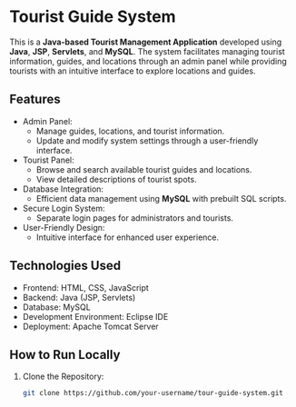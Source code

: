 # Tourist Guide System

This is a **Java-based Tourist Management Application** developed using **Java**, **JSP**, **Servlets**, and **MySQL**. The system facilitates managing tourist information, guides, and locations through an admin panel while providing tourists with an intuitive interface to explore locations and guides.

## Features
- Admin Panel:
  - Manage guides, locations, and tourist information.
  - Update and modify system settings through a user-friendly interface.
- Tourist Panel:
  - Browse and search available tourist guides and locations.
  - View detailed descriptions of tourist spots.
- Database Integration:
  - Efficient data management using **MySQL** with prebuilt SQL scripts.
- Secure Login System:
  - Separate login pages for administrators and tourists.
- User-Friendly Design:
  - Intuitive interface for enhanced user experience.

## Technologies Used
- Frontend: HTML, CSS, JavaScript
- Backend: Java (JSP, Servlets)
- Database: MySQL
- Development Environment: Eclipse IDE
- Deployment: Apache Tomcat Server

## How to Run Locally
1. Clone the Repository:
   ```bash
   git clone https://github.com/your-username/tour-guide-system.git
